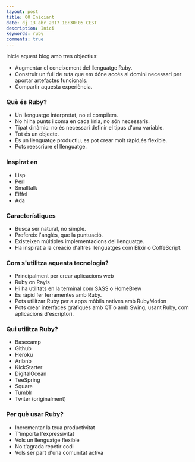 ```yaml
---
layout: post
title: 00 Iniciant
date: dj 13 abr 2017 18:30:05 CEST 
description: Inici 
keywords: ruby
comments: true
---
```



Inicie aquest blog amb tres objectius:

- Augmentar el coneixement del llenguatge Ruby.
- Construir un full de ruta que em dóne accés al domini necessari per aportar artefactes funcionals.
- Compartir aquesta experiència.


### Què és Ruby?

- Un llenguatge interpretat, no el compilem.
- No hi ha punts i coma en cada línia, no són necessaris.
- Tipat dinàmic: no és necessari definir el tipus d'una variable.
- Tot és un objecte.
- És un llenguatge productiu, es pot crear molt ràpid,és flexible.
- Pots reescriure el llenguatge.

### Inspirat en

- Lisp
- Perl
- Smalltalk
- Eiffel
- Ada

### Característiques

- Busca ser natural, no simple.
- Prefereix l'anglés, que la puntuació.
- Existeixen múltiples implementacions del llenguatge.
- Ha inspirat a la creació d'altres llenguatges com Elixir o CoffeScript.

### Com s'utilitza aquesta tecnologia?

- Principalment per crear aplicacions web
- Ruby on Rayls
- Hi ha utilitats en la terminal com SASS o HomeBrew
- És ràpid fer ferramentes amb Ruby.
- Pots utilitzar Ruby per a apps mòbils natives amb RubyMotion
- Pots crear interfaces gràfiques amb QT o amb Swing, usant Ruby, com aplicacions d'escriptori.

### Qui utilitza Ruby?

- Basecamp
- Github
- Heroku
- Aribnb
- KickStarter
- DigitalOcean
- TeeSpring
- Square
- Tumblr
- Twiter (originalment)

### Per què usar Ruby?

- Incrementar la teua productivitat
- T'importa l'expressivitat
- Vols un llenguatge flexible
- No t'agrada repetir codi
- Vols ser part d'una comunitat activa



